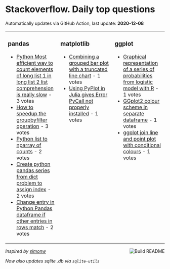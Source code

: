 # Stackoverflow. Daily top questions 

Automatically updates via GitHub Action, last update: **<!-- date starts -->2020-12-08<!-- date ends -->**


<table><tr><td valign="top" width="33%">

### pandas
<!-- pandas starts -->
* [Python  Most efficient way to count elements of long list 1 in long list 2  list comprehension is really slow](https://stackoverflow.com/questions/65202651/python-most-efficient-way-to-count-elements-of-long-list-1-in-long-list-2-l) - 3 votes
* [How to speedup the groupbyfilter operation](https://stackoverflow.com/questions/65191690/how-to-speedup-the-groupby-filter-operation) - 3 votes
* [Python list to nparray of counts](https://stackoverflow.com/questions/65200206/python-list-to-np-array-of-counts) - 2 votes
* [Create python pandas series from dict problem to assign index](https://stackoverflow.com/questions/65193488/create-python-pandas-series-from-dict-problem-to-assign-index) - 2 votes
* [Change entry in Python Pandas dataframe if other entries in rows match](https://stackoverflow.com/questions/65206943/change-entry-in-python-pandas-dataframe-if-other-entries-in-rows-match) - 2 votes
<!-- pandas ends -->
</td><td valign="top" width="34%">


### matplotlib
<!-- matplotlib starts -->
* [Combining a grouped bar plot with a truncated line chart](https://stackoverflow.com/questions/65197871/combining-a-grouped-bar-plot-with-a-truncated-line-chart) - 1 votes
* [Using PyPlot in Julia gives Error PyCall not properly installed](https://stackoverflow.com/questions/65206122/using-pyplot-in-julia-gives-error-pycall-not-properly-installed) - 1 votes
<!-- matplotlib ends -->
</td><td valign="top" width="34%">


### ggplot
<!-- ggplot2 starts -->
* [Graphical representation of a series of probabilities from logistic model with R](https://stackoverflow.com/questions/65204307/graphical-representation-of-a-series-of-probabilities-from-logistic-model-with-r) - 1 votes
* [GGplot2 colour scheme in separate dataframe](https://stackoverflow.com/questions/65203427/ggplot2-colour-scheme-in-separate-dataframe) - 1 votes
* [ggplot join line and point plot with conditional colours](https://stackoverflow.com/questions/65198935/ggplot-join-line-and-point-plot-with-conditional-colours) - 1 votes
<!-- ggplot2 ends -->
</td></tr></table>

<a href="https://github.com/hp0404/hp0404/actions"><img src="https://github.com/hp0404/hp0404/workflows/Build%20README/badge.svg" align="right" alt="Build README"></a> <p>*Inspired by  [simonw](https://github.com/simonw/simonw)*</p> <p> *Now also updates sqlite .db via `sqlite-utils`* </p>
